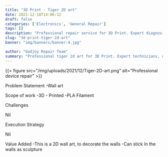 ```yaml
---
title: "3D Print - Tiger 2D art"
date: 2021-12-18T14:06:12
draft: false
categories: ['Electronics', 'General Repair']
tags: []
description: "Professional repair service for 3D Print. Expert diagnosis and quality repairs in Bangalore."
slug: "3d-print-tiger-2d-art"
banner: "img/banners/banner-4.jpg"

author: "Gadjoy Repair Team"
summary: "Professional tiger 2d art for 3D Print. Expert technicians, quality parts, warranty included."
---
```


{{< figure src="/img/uploads/2021/12/Tiger-2D-art.png" alt="Professional device repair" >}}

Problem Statement -Wall art

Scope of work -3D - Printed -PLA Filament

Challenges

Nil

Execution Strategy

Nil

Value Added -This is a 2D wall art, to decorate the walls -Can stick In the walls as sculpture